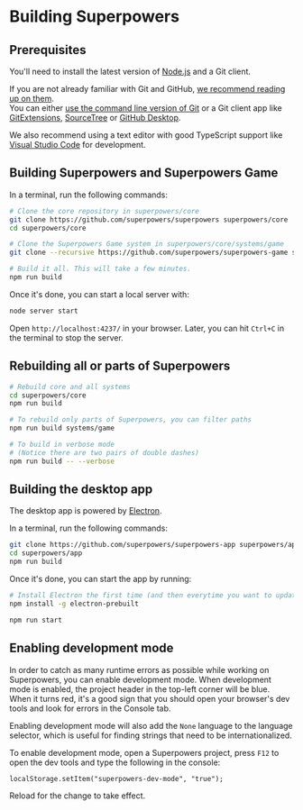 # Building Superpowers 

## Prerequisites

You'll need to install the latest version of [Node.js](http://nodejs.org/) and a Git client.

If you are not already familiar with Git and GitHub,
[we recommend reading up on them](https://google.com/search?q=learn+git+github).  
You can either [use the command line version of Git](http://git-scm.com/) or a Git client app
like [GitExtensions](http://gitextensions.github.io/), [SourceTree](https://www.sourcetreeapp.com/) or [GitHub Desktop](https://desktop.github.com/).

We also recommend using a text editor with good TypeScript support like [Visual Studio Code](https://code.visualstudio.com/) for development.

## Building Superpowers and Superpowers Game

In a terminal, run the following commands:

```bash
# Clone the core repository in superpowers/core
git clone https://github.com/superpowers/superpowers superpowers/core
cd superpowers/core

# Clone the Superpowers Game system in superpowers/core/systems/game
git clone --recursive https://github.com/superpowers/superpowers-game systems/game

# Build it all. This will take a few minutes.
npm run build
```

Once it's done, you can start a local server with:

```bash
node server start
```

Open `http://localhost:4237/` in your browser.
Later, you can hit `Ctrl+C` in the terminal to stop the server.

## Rebuilding all or parts of Superpowers

```bash
# Rebuild core and all systems
cd superpowers/core
npm run build

# To rebuild only parts of Superpowers, you can filter paths
npm run build systems/game

# To build in verbose mode
# (Notice there are two pairs of double dashes)
npm run build -- --verbose
```

## Building the desktop app

The desktop app is powered by [Electron](http://electron.atom.io/).

In a terminal, run the following commands:

```bash
git clone https://github.com/superpowers/superpowers-app superpowers/app
cd superpowers/app
npm run build
```

Once it's done, you can start the app by running:

```bash
# Install Electron the first time (and then everytime you want to update it)
npm install -g electron-prebuilt

npm run start
```

## Enabling development mode

In order to catch as many runtime errors as possible while working on Superpowers,
you can enable development mode.
When development mode is enabled, the project header in the top-left corner
will be blue. When it turns red, it's a good sign that you should
open your browser's dev tools and look for errors in the Console tab.

Enabling development mode will also add the `None` language to the language selector, which is useful for finding strings that need to be internationalized.

To enable development mode, open a Superpowers project, press `F12` to open the dev tools and type the following in the console:

    localStorage.setItem("superpowers-dev-mode", "true");

Reload for the change to take effect.
